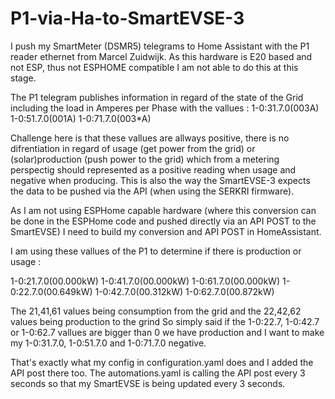 # P1-via-Ha-to-SmartEVSE-3

I push my SmartMeter (DSMR5) telegrams to Home Assistant with the P1 reader ethernet from Marcel Zuidwijk.
As this hardware is E20 based and not ESP, thus not ESPHOME compatible I am not able to do this at this stage.

The P1 telegram publishes information in regard of the state of the Grid including the load in Amperes per Phase with the vallues :
1-0:31.7.0(003A)
1-0:51.7.0(001A)
1-0:71.7.0(003*A)

Challenge here is that these vallues are allways positive, there is no difrentiation in regard of usage (get power from the grid) or (solar)production (push power to the grid) which from a metering perspectig should represented as a positive reading when usage and negative when producing.
This is also the way the SmartEVSE-3 expects the data to be pushed via the API (when using the SERKRI firmware).

As I am not using ESPHome capable hardware (where this conversion can be done in the ESPHome code and pushed directly via an API POST to the SmartEVSE) I need to build my conversion and API POST in HomeAssistant.

I am using these vallues of the P1 to determine if there is production or usage :

1-0:21.7.0(00.000kW)
1-0:41.7.0(00.000kW)
1-0:61.7.0(00.000kW)
1-0:22.7.0(00.649kW)
1-0:42.7.0(00.312kW)
1-0:62.7.0(00.872kW)

The 21,41,61 values being consumption from the grid and the 22,42,62 values being production to the grind
So simply said if the 1-0:22.7, 1-0:42.7 or 1-0:62.7 vallues are bigger than 0 we have production and I want to make my 1-0:31.7.0, 1-0:51.7.0 and 1-0:71.7.0 negative.

That's exactly what my config in configuration.yaml does and I added the API post there too.
The automations.yaml is calling the API post every 3 seconds so that my SmartEVSE is being updated every 3 seconds.

